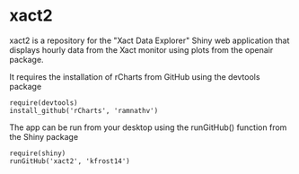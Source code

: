 xact2
=====

xact2 is a repository for the "Xact Data Explorer" Shiny web application that displays hourly data from the Xact monitor using plots from the openair package.

It requires the installation of rCharts from GitHub using the devtools package

  	require(devtools)
  	install_github('rCharts', 'ramnathv')

The app can be run from your desktop using the runGitHub() function from the Shiny package

  	require(shiny)
  	runGitHub('xact2', 'kfrost14')
